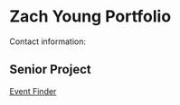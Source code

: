 
# Zach Young Portfolio
Contact information:

## Senior Project
[Event Finder](https://github.com/zach244/SeniorProjectUpdated)
